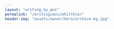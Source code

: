 ```yaml
---
layout: "writing_by_poi"
permalink: "/writing/poi/whitthier"
header-img: "assets/owner/hero/archive-bg.jpg"
---
```

